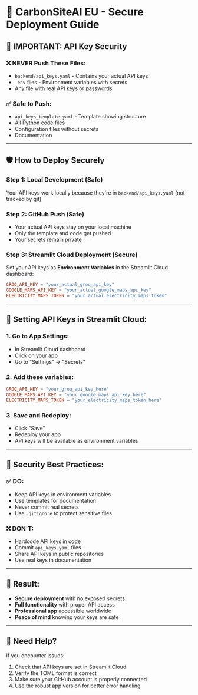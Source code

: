 # 🔐 CarbonSiteAI EU - Secure Deployment Guide

## 🚨 **IMPORTANT: API Key Security**

### **❌ NEVER Push These Files:**
- `backend/api_keys.yaml` - Contains your actual API keys
- `.env` files - Environment variables with secrets
- Any file with real API keys or passwords

### **✅ Safe to Push:**
- `api_keys_template.yaml` - Template showing structure
- All Python code files
- Configuration files without secrets
- Documentation

---

## 🛡️ **How to Deploy Securely**

### **Step 1: Local Development (Safe)**
Your API keys work locally because they're in `backend/api_keys.yaml` (not tracked by git)

### **Step 2: GitHub Push (Safe)**
- Your actual API keys stay on your local machine
- Only the template and code get pushed
- Your secrets remain private

### **Step 3: Streamlit Cloud Deployment (Secure)**
Set your API keys as **Environment Variables** in the Streamlit Cloud dashboard:

```toml
GROQ_API_KEY = "your_actual_groq_api_key"
GOOGLE_MAPS_API_KEY = "your_actual_google_maps_api_key"
ELECTRICITY_MAPS_TOKEN = "your_actual_electricity_maps_token"
```

---

## 🔑 **Setting API Keys in Streamlit Cloud:**

### **1. Go to App Settings:**
- In Streamlit Cloud dashboard
- Click on your app
- Go to "Settings" → "Secrets"

### **2. Add these variables:**
```toml
GROQ_API_KEY = "your_groq_api_key_here"
GOOGLE_MAPS_API_KEY = "your_google_maps_api_key_here"
ELECTRICITY_MAPS_TOKEN = "your_electricity_maps_token_here"
```

### **3. Save and Redeploy:**
- Click "Save"
- Redeploy your app
- API keys will be available as environment variables

---

## 🚨 **Security Best Practices:**

### **✅ DO:**
- Keep API keys in environment variables
- Use templates for documentation
- Never commit real secrets
- Use `.gitignore` to protect sensitive files

### **❌ DON'T:**
- Hardcode API keys in code
- Commit `api_keys.yaml` files
- Share API keys in public repositories
- Use real keys in documentation

---

## 🌟 **Result:**
- **Secure deployment** with no exposed secrets
- **Full functionality** with proper API access
- **Professional app** accessible worldwide
- **Peace of mind** knowing your keys are safe

---

## 🔧 **Need Help?**
If you encounter issues:
1. Check that API keys are set in Streamlit Cloud
2. Verify the TOML format is correct
3. Make sure your GitHub account is properly connected
4. Use the robust app version for better error handling
